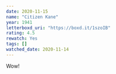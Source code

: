 ```yaml
---
date: 2020-11-15
name: "Citizen Kane"
year: 1941
letterboxd_uri: "https://boxd.it/1szoIB"
rating: 4.5
rewatch: Yes
tags: []
watched_date: 2020-11-14
---
```


Wow!
